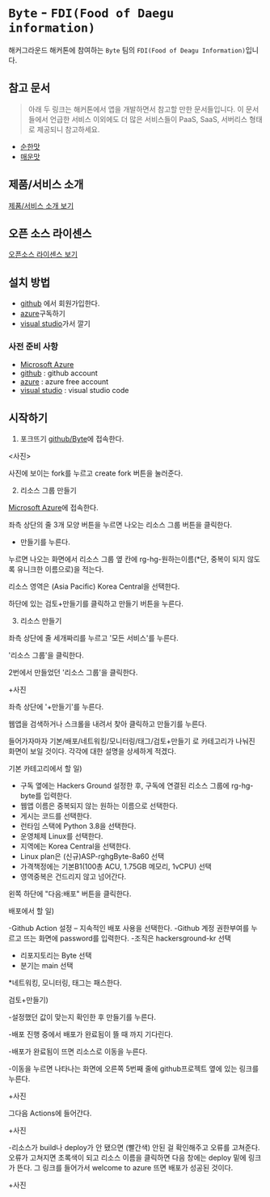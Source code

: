 # `Byte` - `FDI(Food of Daegu information)`

해커그라운드 해커톤에 참여하는 `Byte` 팀의 `FDI(Food of Deagu Information)`입니다.

## 참고 문서

> 아래 두 링크는 해커톤에서 앱을 개발하면서 참고할 만한 문서들입니다. 이 문서들에서 언급한 서비스 이외에도 더 많은 서비스들이 PaaS, SaaS, 서버리스 형태로 제공되니 참고하세요.

- [순한맛](./REFERENCES_BASIC.md)
- [매운맛](./REFERENCES_ADVANCED.md)

## 제품/서비스 소개

<!-- 아래 링크는 지우지 마세요 -->
[제품/서비스 소개 보기](TOPIC.md)
<!-- 위 링크는 지우지 마세요 -->

## 오픈 소스 라이센스

<!-- 아래 링크는 지우지 마세요 -->
[오픈소스 라이센스 보기](./LICENSE)
<!-- 위 링크는 지우지 마세요 -->

## 설치 방법
- [github](https://github.com) 에서 회원가입한다.
- [azure](azure.microsoft.com)구독하기
- [visual studio](http://visualstudio.microsoft.com)가서 깔기


### 사전 준비 사항

- [Microsoft Azure](https://portal.azure.com)
- [github](https://github.com) : github account
- [azure](azure.microsoft.com) : azure free account
- [visual studio](http://visualstudio.microsoft.com) : visual studio code

## 시작하기
1. 포크뜨기
[github/Byte](https://github.com/hackersground-kr/Byte)에 접속한다.

<사진>

사진에 보이는 fork를 누르고 create fork 버튼을 눌러준다.

2. 리소스 그룹 만들기

[Microsoft Azure](https://portal.azure.com)에 접속한다.

좌측 상단의 줄 3개 모양 버튼을 누르면 나오는 리소스 그룹 버튼을 클릭한다.

+ 만들기를 누른다.

누르면 나오는 화면에서 리소스 그룹 옆 칸에 rg-hg-원하는이름(*단, 중복이 되지 않도록 유니크한 이름으로)을 적는다.

리소스 영역은 (Asia Pacific) Korea Central을 선택한다.

하단에 있는 검토+만들기를 클릭하고 만들기 버튼을 누른다.

3. 리소스 만들기

좌측 상단에 줄 세개짜리를 누르고 '모든 서비스'를 누른다.

'리소스 그룹'을 클릭한다.

2번에서 만들었던 '리소스 그룹'을 클릭한다.

+사진

좌측 상단에 '+만들기'를 누른다.

웹앱을 검색하거나 스크롤을 내려서 찾아 클릭하고 만들기를 누른다.

들어가자마자 기본/배포/네트워킹/모니터링/태그/검토+만들기 로 카테고리가 나눠진 화면이 보일 것이다. 각각에 대한 설명을 상세하게 적겠다.

기본 카테고리에서 할 일)

- 구독 옆에는 Hackers Ground 설정한 후, 구독에 연결된 리소스 그룹에 rg-hg-byte를 입력한다.
- 웹앱 이름은 중복되지 않는 원하는 이름으로 선택한다.
- 게시는 코드를 선택한다.
- 런타임 스택에 Python 3.8을 선택한다.
- 운영체제 Linux를 선택한다.
- 지역에는 Korea Central을 선택한다.
- Linux plan은 (신규)ASP-rghgByte-8a60 선택
- 가격책정에는 기본B1(100총 ACU, 1.75GB 메모리, 1vCPU) 선택
- 영역중복은 건드리지 않고 넘어간다.

왼쪽 하단에 "다음:배포" 버튼을 클릭한다.
  
배포에서 할 일)

-Github Action 설정 – 지속적인 배포 사용을 선택한다.
-Github 계정 권한부여를 누르고 뜨는 화면에 password를 입력한다.
-조직은 hackersground-kr 선택
- 리포지토리는 Byte 선택
- 분기는 main 선택

*네트워킹, 모니터링, 태그는 패스한다.

검토+만들기)

-설정했던 값이 맞는지 확인한 후 만들기를 누른다. 

-배포 진행 중에서 배포가 완료됨이 뜰 때 까지 기다린다.

-배포가 완료됨이 뜨면 리소스로 이동을 누른다.

-이동을 누르면 나타나는 화면에 오른쪽 5번째 줄에 github프로젝트 옆에 있는 링크를 누른다.

+사진

그다음 Actions에 들어간다.

+사진

-리소스가 build나 deploy가 안 됐으면 (빨간색) 안된 걸 확인해주고 오류를 고쳐준다. 오류가 고쳐지면 초록색이 되고 리소스 이름을 클릭하면 다음 창에는 deploy 밑에 링크가 뜬다. 
그 링크를 들어가서 welcome to azure 뜨면 배포가 성공된 것이다. 

+사진


